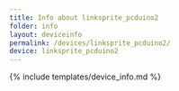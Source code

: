 ```yaml
---
title: Info about linksprite_pcduino2
folder: info
layout: deviceinfo
permalink: /devices/linksprite_pcduino2/
device: linksprite_pcduino2
---
```

{% include templates/device_info.md %}

